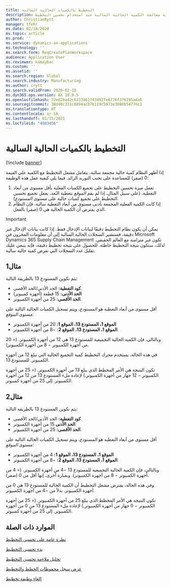 ```yaml
---
title: التخطيط بالكميات الحالية السالبة
description: يوضح هذا الموضوع كيفية معالجة الكمية الحالية السالبة عند استخدام تحسين التخطيط.
author: ChristianRytt
manager: tfehr
ms.date: 02/18/2020
ms.topic: article
ms.prod: ''
ms.service: dynamics-ax-applications
ms.technology: ''
ms.search.form: ReqCreatePlanWorkspace
audience: Application User
ms.reviewer: kamaybac
ms.custom: ''
ms.assetid: ''
ms.search.region: Global
ms.search.industry: Manufacturing
ms.author: crytt
ms.search.validFrom: 2020-02-18
ms.dyn365.ops.version: AX 10.0.5
ms.openlocfilehash: 72ed2ba42c6233461743492fe6776f376195ada6
ms.sourcegitcommit: 38d40c331c8894acb7b119c5073e3088b54776c1
ms.translationtype: HT
ms.contentlocale: ar-SA
ms.lasthandoff: 01/15/2021
ms.locfileid: "4983456"
---
```

# <a name="planning-with-negative-on-hand-quantities"></a>التخطيط بالكميات الحالية السالبة

[!include [banner](../../includes/banner.md)]

إذا أظهر النظام كمية حالية مجمعة سالبة، يتعامل مشغل التخطيط مع الكمية على القيمة 0 (صفر) للمساعدة على تجنب التوريد الزائد. فيما يلي كيفية عمل هذه الوظيفة:

1. تعمل ميزة تحسين التخطيط على تجميع الكميات الفعلية بأقل مستوى من أبعاد التغطية. (على سبيل المثال، إذا لم يقم *الموقع* بتغطية البُعد، يعمل تجميع تحسين التخطيط على تجميع كميات حالية على مستوى *المستودع*).
1. إذا كانت الكمية الفعلية المجمعة بأدنى مستوى من أبعاد التغطية سالبة، فإن النظام الذي يفترض أن الكمية الحالية هي 0 (صفر) بالفعل.

> [!IMPORTANT]
> يمكن أن يكون نظام التخطيط دقيقًا لبيانات الإدخال فقط. إذا كانت بيانات الإدخال غير دقيقة، فستشير السجلات الحالية السالبة إلى أن معلومات المخزون في Microsoft Dynamics 365 Supply Chain Management تكون غير متزامنة مع العالم الحقيقي. لذلك، ستكون نتيجة التخطيط خاطئة. للحصول على نتيجة تخطيط دقيقة، فإنه ينبغي عليك تقليل عدد السجلات التي تعرض كمية حالية سالبة.

## <a name="example-1"></a>مثال1

يتم تكوين المستودع 13 بالطريقة التالية:

- **كود التغطية:** الحد الأدنى/الحد الأقصى.
- **الحد الأدنى:** 15 قطعة (أجهزة كمبيوتر)
- **الحد الأقصى:** 25 من أجهزة الكمبيوتر.

أقل مستوى من أبعاد التغطية هو *المستودع*، ويتم تسجيل الكميات الحالية التالية على مستوى *الموقع*:

- **الموقع 1، المستودع 13، الموقع 1:** 20 من أجهزة الكمبيوتر
- **الموقع 1، المستودع 13، الموقع 2:** &minus;8 من أجهزة الكمبيوتر.

وبالتالي، فإن الكمية الحالية التجميعية للمستودع 13 هي 12 من أجهزة الكمبيوتر. (= 20 من أجهزة الكمبيوتر &minus; 8 من أجهزة الكمبيوتر).

في هذه الحالة، يستخدم محرك التخطيط كمية التجميع الحالية التي تبلغ 12 من أجهزة الكمبيوتر. للمستودع 13.

تكون النتيجة هي الأمر المخطط الذي يبلغ 13 من أجهزة الكمبيوتر. (= 25 من أجهزة الكمبيوتر &minus; 12 جهاز من أجهزة الكمبيوتر.) لإعادة ملء المستودع 13 من 12 من أجهزة الكمبيوتر. إلى 25 من أجهزة كمبيوتر.

## <a name="example-2"></a>مثال2

يتم تكوين المستودع 13 بالطريقة التالية:

- **كود التغطية:** الحد الأدنى/الحد الأقصى.
- **الحد الأدنى** 15 من أجهزة الكمبيوتر.
- **الحد الأقصى:** 25 من أجهزة الكمبيوتر.

أقل مستوى من أبعاد التغطية هو *المستودع*، ويتم تسجيل الكميات الحالية التالية على مستوى *الموقع*:

- **الموقع 1، المستودع 13، الموقع 1:** 4 من أجهزة الكمبيوتر
- **الموقع 1، المستودع 13، الموقع 2:** &minus;8 من أجهزة الكمبيوتر.

وبالتالي، فإن الكمية الحالية التجميعية للمستودع 13 &minus;4 من أجهزة الكمبيوتر. (= 4 من أجهزة الكمبيوتر &minus; 8 من أجهزة الكمبيوتر). وبعبارة أخرى، إنها أقل من 0 (صفر).

وفي هذه الحالة، يفترض مشغل التخطيط أن الكمية الحالية للمستودع 13 هي 0 من أجهزة الكمبيوتر. بدلاً من &minus;4 من أجهزة الكمبيوتر.

تكون النتيجة هي الأمر المخطط الذي يبلغ 25 من أجهزة الكمبيوتر. (= 25 من أجهزة الكمبيوتر &minus; 0 جهاز من أجهزة الكمبيوتر.) لإعادة ملء المستودع 13 من 0 من أجهزة الكمبيوتر. إلى 25 من أجهزة كمبيوتر.

## <a name="related-resources"></a>الموارد ذات الصلة

[نظرة عامة على تحسين التخطيط‬](planning-optimization-overview.md)

[بدء تحسين التخطيط](get-started.md)

[تحليل ملاءمة تحسين التخطيط](planning-optimization-fit-analysis.md)

[عرض سجل محفوظات الخطط والتخطيط](plan-history-logs.md)

[إلغاء وظيفة تخطيط](cancel-planning-job.md)
